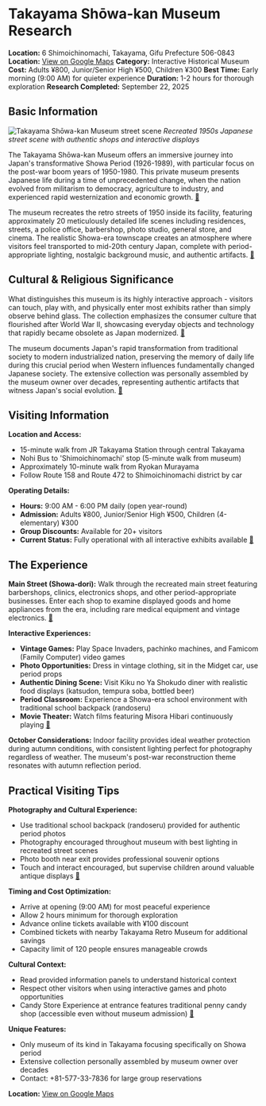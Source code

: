 # Takayama Shōwa-kan Museum Research

**Location:** 6 Shimoichinomachi, Takayama, Gifu Prefecture 506-0843
**Location:** [View on Google Maps](https://maps.google.com/maps?q=36.1439748,137.2599215)
**Category:** Interactive Historical Museum
**Cost:** Adults ¥800, Junior/Senior High ¥500, Children ¥300
**Best Time:** Early morning (9:00 AM) for quieter experience
**Duration:** 1-2 hours for thorough exploration
**Research Completed:** September 22, 2025

## Basic Information

![Takayama Shōwa-kan Museum street scene](https://upload.wikimedia.org/wikipedia/commons/7/7d/Sanmachi_Takayama02ds3872.jpg)
*Recreated 1950s Japanese street scene with authentic shops and interactive displays*

The Takayama Shōwa-kan Museum offers an immersive journey into Japan's transformative Showa Period (1926-1989), with particular focus on the post-war boom years of 1950-1980. This private museum presents Japanese life during a time of unprecedented change, when the nation evolved from militarism to democracy, agriculture to industry, and experienced rapid westernization and economic growth. [🔗](https://www.hida.jp/english/touristattractions/takayamacity/historyandculture/4000159.html)

The museum recreates the retro streets of 1950 inside its facility, featuring approximately 20 meticulously detailed life scenes including residences, streets, a police office, barbershop, photo studio, general store, and cinema. The realistic Showa-era townscape creates an atmosphere where visitors feel transported to mid-20th century Japan, complete with period-appropriate lighting, nostalgic background music, and authentic artifacts. [🔗](https://www.agatetravel.com/japan/takayama/showa-kan-museum.html)

## Cultural & Religious Significance

What distinguishes this museum is its highly interactive approach - visitors can touch, play with, and physically enter most exhibits rather than simply observe behind glass. The collection emphasizes the consumer culture that flourished after World War II, showcasing everyday objects and technology that rapidly became obsolete as Japan modernized. [🔗](https://boingboing.net/2010/08/18/my-favorite-museum-i.html)

The museum documents Japan's rapid transformation from traditional society to modern industrialized nation, preserving the memory of daily life during this crucial period when Western influences fundamentally changed Japanese society. The extensive collection was personally assembled by the museum owner over decades, representing authentic artifacts that witness Japan's social evolution. [🔗](https://mindtrip.ai/attraction/takayama-gifu/takayama-showa-kan-museum/at-7KYjuoxq)

## Visiting Information

**Location and Access:**
- 15-minute walk from JR Takayama Station through central Takayama
- Nohi Bus to 'Shimoichinomachi' stop (5-minute walk from museum)
- Approximately 10-minute walk from Ryokan Murayama
- Follow Route 158 and Route 472 to Shimoichinomachi district by car

**Operating Details:**
- **Hours:** 9:00 AM - 6:00 PM daily (open year-round)
- **Admission:** Adults ¥800, Junior/Senior High ¥500, Children (4-elementary) ¥300
- **Group Discounts:** Available for 20+ visitors
- **Current Status:** Fully operational with all interactive exhibits available [🔗](https://experiences.travel.rakuten.com/experiences/40190)

## The Experience

**Main Street (Showa-dori):** Walk through the recreated main street featuring barbershops, clinics, electronics shops, and other period-appropriate businesses. Enter each shop to examine displayed goods and home appliances from the era, including rare medical equipment and vintage electronics. [🔗](https://japantravel.navitime.com/en/area/jp/spot/02301-4100551/)

**Interactive Experiences:**
- **Vintage Games:** Play Space Invaders, pachinko machines, and Famicom (Family Computer) video games
- **Photo Opportunities:** Dress in vintage clothing, sit in the Midget car, use period props
- **Authentic Dining Scene:** Visit Kiku no Ya Shokudo diner with realistic food displays (katsudon, tempura soba, bottled beer)
- **Period Classroom:** Experience a Showa-era school environment with traditional school backpack (randoseru)
- **Movie Theater:** Watch films featuring Misora Hibari continuously playing [🔗](https://www.eclectica.org/v19n4/brennan.html)

**October Considerations:** Indoor facility provides ideal weather protection during autumn conditions, with consistent lighting perfect for photography regardless of weather. The museum's post-war reconstruction theme resonates with autumn reflection period.

## Practical Visiting Tips

**Photography and Cultural Experience:**
- Use traditional school backpack (randoseru) provided for authentic period photos
- Photography encouraged throughout museum with best lighting in recreated street scenes
- Photo booth near exit provides professional souvenir options
- Touch and interact encouraged, but supervise children around valuable antique displays [🔗](https://www.eclectica.org/v19n4/brennan.html)

**Timing and Cost Optimization:**
- Arrive at opening (9:00 AM) for most peaceful experience
- Allow 2 hours minimum for thorough exploration
- Advance online tickets available with ¥100 discount
- Combined tickets with nearby Takayama Retro Museum for additional savings
- Capacity limit of 120 people ensures manageable crowds

**Cultural Context:**
- Read provided information panels to understand historical context
- Respect other visitors when using interactive games and photo opportunities
- Candy Store Experience at entrance features traditional penny candy shop (accessible even without museum admission) [🔗](https://www.hida.jp/english/recreationandleisure/traditionalandhistory/4000080.html)

**Unique Features:**
- Only museum of its kind in Takayama focusing specifically on Showa period
- Extensive collection personally assembled by museum owner over decades
- Contact: +81-577-33-7836 for large group reservations

**Location:** [View on Google Maps](https://www.google.com/maps/place/6+Shimoichinomachi,+Takayama,+Gifu+506-0843,+Japan/@36.1572222,137.2513889,17z)
